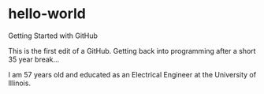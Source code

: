 # hello-world
Getting Started with GitHub

This is the first edit of a GitHub.  Getting back into programming after a short 35 year break...

I am 57 years old and educated as an Electrical Engineer at the University of Illinois.
